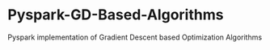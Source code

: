 # Pyspark-GD-Based-Algorithms
Pyspark implementation of Gradient Descent based Optimization Algorithms
